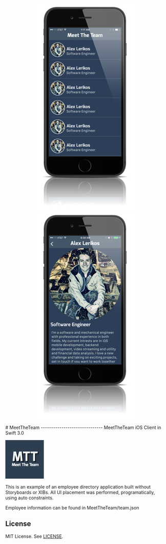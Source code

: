 <p align="center">
  <img src="https://github.com/alexlerikos/MeetTheTeam/blob/master/README_Images/Main.PNG" alt="Main Picture"/>
  <img src="https://github.com/alexlerikos/MeetTheTeam/blob/master/README_Images/profile.png" alt="Profile Picture"/>
</p>
# MeetTheTeam
------------------------------
MeetTheTeam iOS Client in Swift 3.0

![alt text](https://github.com/alexlerikos/MeetTheTeam/blob/master/README_Images/icon.png)

This is an example of an employee directory application built without Storyboards or XIBs.
All UI placement was performed, programatically, using auto constraints.

Employee information can be found in MeetTheTeam/team.json

## License

MIT License. See [LICENSE](LICENSE).
